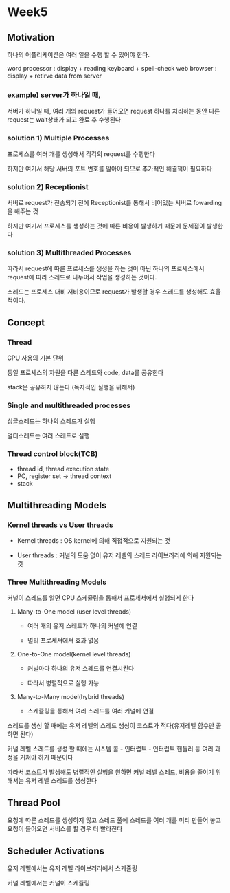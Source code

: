 # Week5

## Motivation

하나의 어플리케이션은 여러 일을 수행 할 수 있어야 한다.

word processor : display + reading keyboard + spell-check
web browser : display + retirve data from server

### example) server가 하나일 때,

서버가 하나일 때, 여러 개의 request가 들어오면 request 하나를 처리하는 동안 다른 request는 wait상태가 되고 완료 후 수행된다

### solution 1) Multiple Processes

프로세스를 여러 개를 생성해서 각각의 request를 수행한다

하지만 여기서 해당 서버의 포트 번호를 알아야 되므로 추가적인 해결책이 필요하다

### solution 2) Receptionist

서버로 request가 전송되기 전에 Receptionist를 통해서 비어있는 서버로 fowarding을 해주는 것

하지만 여기서 프로세스를 생성하는 것에 따른 비용이 발생하기 때문에 문제점이 발생한다

### solution 3) Multithreaded Processes

따라서 request에 따른 프로세스를 생성을 하는 것이 아닌 하나의 프로세스에서 request에 따라 스레드로 나누어서 작업을 생성하는 것이다.

스레드는 프로세스 대비 저비용이므로 request가 발생할 경우 스레드를 생성해도 효율적이다.

## Concept

### Thread

CPU 사용의 기본 단위

동일 프로세스의 자원을 다른 스레드와 code, data를 공유한다

stack은 공유하지 않는다 (독자적인 실행을 위해서)

### Single and multithreaded processes

싱글스레드는 하나의 스레드가 실행

멀티스레드는 여러 스레드로 실행

### Thread control block(TCB)

-   thread id, thread execution state
-   PC, register set -> thread context
-   stack

## Multithreading Models

### Kernel threads vs User threads

-   Kernel threads : OS kernel에 의해 직접적으로 지원되는 것

-   User threads : 커널의 도움 없이 유저 레벨의 스레드 라이브러리에 의해 지원되는 것

### Three Multithreading Models

커널이 스레드를 알면 CPU 스케쥴링을 통해서 프로세서에서 실행되게 한다

1. Many-to-One model (user level threads)

    - 여러 개의 유저 스레드가 하나의 커널에 연결

    - 멀티 프로세서에서 효과 없음

2. One-to-One model(kernel level threads)

    - 커널마다 하나의 유저 스레드를 연결시킨다

    - 따라서 병렬적으로 실행 가능

3. Many-to-Many model(hybrid threads)

    - 스케쥴링을 통해서 여러 스레드를 여러 커널에 연결

스레드를 생성 할 때에는 유저 레벨의 스레드 생성이 코스트가 적다(유저레벨 함수만 콜 하면 된다)

커널 레벨 스레드를 생성 할 때에는 시스템 콜 - 인터럽트 - 인터럽트 핸들러 등 여러 과정을 거쳐야 하기 때문이다

따라서 코스트가 발생해도 병렬적인 실행을 원하면 커널 레벨 스레드, 비용을 줄이기 위해서는 유저 레벨 스레드를 생성한다

## Thread Pool

요청에 따른 스레드를 생성하지 않고 스레드 풀에 스레드를 여러 개를 미리 만들어 놓고 요청이 들어오면 서비스를 할 경우 더 빨라진다

## Scheduler Activations

유저 레벨에서는 유저 레벨 라이브러리에서 스케쥴링

커널 레벨에서는 커널이 스케쥴링
